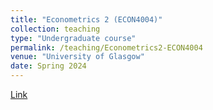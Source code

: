 ```yaml
---
title: "Econometrics 2 (ECON4004)"
collection: teaching
type: "Undergraduate course"
permalink: /teaching/Econometrics2-ECON4004
venue: "University of Glasgow"
date: Spring 2024
---
```


[Link](https://github.com/duongtrinhss/GTA-ECON4004-Econometrics2)